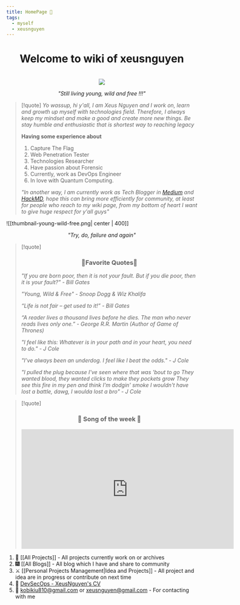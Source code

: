 ```yaml
---
title: HomePage 🏡
tags:
  - myself
  - xeusnguyen
---
```


<div align="center">
	<h1>Welcome to wiki of xeusnguyen</h1><br>
	<img src="https://avatars.githubusercontent.com/u/74602538?s=400&v=4">
    <em><p style="text-align: center;">"Still living young, wild and free !!!"</p></em>
</div>

> [!quote] 
> *Yo wassup, hi y'all, I am Xeus Nguyen and I work on, learn and growth up myself with technologies field. Therefore, I always keep my mindset and make a good and create more new things. Be stay humble and enthusiastic that is shortest way to reaching legacy*
> 
> **Having some experience about** 
> 1. Capture The Flag
> 2. Web Penetration Tester 
> 3. Technologies Researcher
> 4. Have passion about Forensic
> 5. Currently, work as DevOps Engineer
> 6. In love with Quantum Computing.
>
>*"In another way, I am currently work as Tech Blogger in [Medium](https://medium.com/@XeusNguyen) and [HackMD](https://hackmd.io/@xeusnguyen), hope this can bring more efficiently for community, at least for people who reach to my wiki page, from my bottom of heart I want to give huge respect for y'all guys"*


![[thumbnail-young-wild-free.png| center | 400]]
<div align="center">
	<em><p style="text-align: center;">"Try, do, failure and again"</p></em>
</div>

>[!quote]
><div align="center"><h3>🖖Favorite Quotes🖖</h3></div>
>
>*"If you are born poor, then it is not your fault. But if you die poor, then it is your fault?" - Bill Gates*
>
>*"Young, Wild & Free" - Snoop Dogg & Wiz Khalifa*
>
>*“Life is not fair – get used to it!” - Bill Gates*
>
>*“A reader lives a thousand lives before he dies. The man who never reads lives only one.” - George R.R. Martin (Author of Game of Thrones)*
>
>*"I feel like this: Whatever is in your path and in your heart, you need to do." - J Cole*
>
> *"I’ve always been an underdog. I feel like I beat the odds." - J Cole*
> 
> *"I pulled the plug because I've seen where that was 'bout to go*
> *They wanted blood, they wanted clicks to make they pockets grow*
> *They see this fire in my pen and think I'm dodgin' smoke*
> *I wouldn't have lost a battle, dawg, I woulda lost a bro" - J Cole*

>[!quote]
><div align="center"><h3>🙌 Song of the week 🙌</h3></div>
>
><div align="center"><iframe width="560" height="315" src="https://www.youtube.com/embed/ealfjTQEI4Q?si=wAcqswF-2iIh3DgS" title="YouTube video player" frameborder="0" allow="accelerometer; autoplay; clipboard-write; encrypted-media; gyroscope; picture-in-picture; web-share" referrerpolicy="strict-origin-when-cross-origin" allowfullscreen></iframe></div>

1. 🏢 [[All Projects]] - All projects currently work on or archives
2. 🎆 [[All Blogs]]  - All blog which I have and share to community
3. ⚔️ [[Personal Projects Management|Idea and Projects]] - All project and idea are in progress or contribute on next time
4. 🔱 [DevSecOps - XeusNguyen's CV](https://drive.google.com/file/d/1QuYvv4prnU-pPR8xMhBcTO8JVBamj7pi/view?usp=sharing)
5. 📨 kobikiu810@gmail.com or xeusnguyen@gmail.com - For contacting with me
